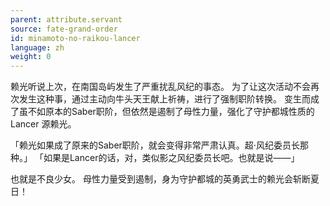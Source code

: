 ```yaml
---
parent: attribute.servant
source: fate-grand-order
id: minamoto-no-raikou-lancer
language: zh
weight: 0
---
```


赖光听说上次，在南国岛屿发生了严重扰乱风纪的事态。
为了让这次活动不会再次发生这种事，通过主动向牛头天王献上祈祷，进行了强制职阶转换。
变生而成了虽不如原本的Saber职阶，但依然是遏制了母性力量，强化了守护都城性质的Lancer 源赖光。

「赖光如果成了原来的Saber职阶，就会变得非常严肃认真。超·风纪委员长那种。」
「如果是Lancer的话，对，类似影之风纪委员长吧。也就是说——」

也就是不良少女。
母性力量受到遏制，身为守护都城的英勇武士的赖光会斩断夏日！

